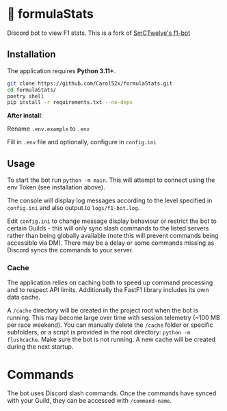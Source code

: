 # 🏁 formulaStats

Discord bot to view F1 stats. This is a fork of [SmCTwelve's f1-bot](https://github.com/SmCTwelve/f1-bot)




## Installation

The application requires **Python 3.11+**. 

```bash
git clone https://github.com/Carol52x/formulaStats.git
cd formulaStats/
poetry shell
pip install -r requirements.txt --no-deps
```


**After install**:

Rename `.env.example` to `.env`

Fill in `.env` file and optionally, configure in `config.ini`

## Usage

To start the bot run `python -m main`. This will attempt to connect using the env Token (see installation above).

The console will display log messages according to the level specified in `config.ini` and also output to `logs/f1-bot.log`.

Edit `config.ini` to change message display behaviour or restrict the bot to certain Guilds - this will only sync slash commands to the listed servers rather than being globally available (note this will prevent commands being accessible via DM). There may be a delay or some commands missing as Discord syncs the commands to your server.

### Cache

The application relies on caching both to speed up command processing and to respect API limits. Additionally the FastF1 library includes its own data cache.

A `/cache` directory will be created in the project root when the bot is running. This may become large over time with session telemetry (~100 MB per race weekend). You can manually delete the `/cache` folder or specific subfolders, or a script is provided in the root directory: `python -m flushcache`. Make sure the bot is not running. A new cache will be created during the next startup.


# Commands



The bot uses Discord slash commands. Once the commands have synced with your Guild, they can be accessed with `/command-name`.


